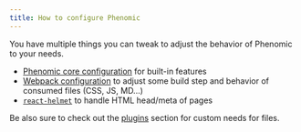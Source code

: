 ```yaml
---
title: How to configure Phenomic
---
```


You have multiple things you can tweak to adjust the behavior of Phenomic to your
needs.

- [Phenomic core configuration](./core/) for built-in features
- [Webpack configuration](./build/) to adjust some build step and behavior of consumed files
  (CSS, JS, MD...)
- [``react-helmet``](./document-head/) to handle HTML head/meta of pages

Be also sure to check out the [plugins](../plugins/) section for custom needs
for files.
